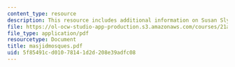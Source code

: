 ```yaml
---
content_type: resource
description: This resource includes additional information on Susan Slyomovics's book.
file: https://ol-ocw-studio-app-production.s3.amazonaws.com/courses/21a-453-anthropology-of-the-middle-east-spring-2004/5f85491cd01078141d2d208e39adfc08_masjidmosques.pdf
file_type: application/pdf
resourcetype: Document
title: masjidmosques.pdf
uid: 5f85491c-d010-7814-1d2d-208e39adfc08
---
```

